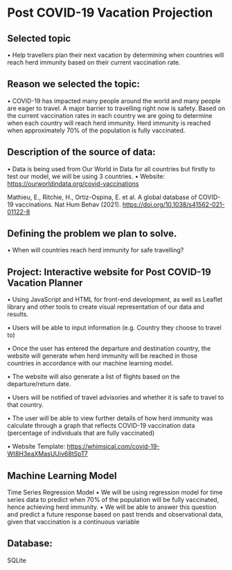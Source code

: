 # Post COVID-19 Vacation Projection 

## Selected topic

•	Help travellers plan their next vacation by determining when countries will reach herd immunity based on their current vaccination rate. 

## Reason we selected the topic: 

•	COVID-19 has impacted many people around the world and many people are eager to travel. A major barrier to travelling right now is safety. Based on the current vaccination rates in each country we are going to determine when each country will reach herd immunity. Herd immunity is reached when approximately 70% of the population is fully vaccinated. 

## Description of the source of data: 

• Data is being used from Our World in Data for all countries but firstly to test our model, we will be using 3 countries. 
• Website: https://ourworldindata.org/covid-vaccinations

Mathieu, E., Ritchie, H., Ortiz-Ospina, E. et al. A global database of COVID-19 vaccinations. Nat Hum Behav (2021). https://doi.org/10.1038/s41562-021-01122-8

## Defining the problem we plan to solve.
•	When will countries reach herd immunity for safe travelling? 

## Project: Interactive website for Post COVID-19 Vacation Planner

•	Using JavaScript and HTML for front-end development, as well as Leaflet library and other tools to create visual representation of our data and results.

•	Users will be able to input information (e.g. Country they choose to travel to)

• 	Once the user has entered the departure and destination country, the website will generate when herd immunity will be reached in those countries in accordance with our machine learning model. 

•	The website will also generate a list of flights based on the departure/return date.

•	Users will be notified of travel advisories and whether it is safe to travel to that country. 

•	The user will be able to view further details of how herd immunity was calculate through a graph that reflects COVID-19 vaccination data (percentage of individuals that are fully vaccinated)

•	Website Template: https://whimsical.com/covid-19-Wt8H3eaXMasUUiv68tSpT7 

## Machine Learning Model 
 
Time Series Regression Model
•	We will be using regression model for time series data to predict when 70% of the population will be fully vaccinated, hence achieving herd immunity. 
•	We will be able to answer this question and predict a future response based on past trends and observational data, given that vaccination is a continuous variable 

## Database: 
SQLite


